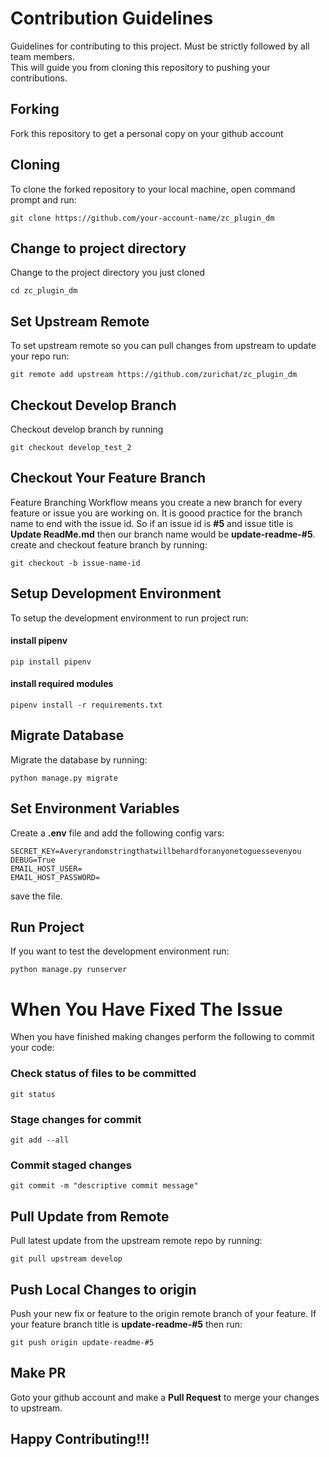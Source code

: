 # Contribution Guidelines 
Guidelines for contributing to this project. Must be strictly followed by all team members.  
This will guide you from cloning this repository to pushing your contributions.

## Forking
Fork this repository to get a personal copy on your github account

## Cloning
To clone the forked repository to your local machine, open command prompt and run:
```
git clone https://github.com/your-account-name/zc_plugin_dm
```

## Change to project directory
Change to the project directory you just cloned
```
cd zc_plugin_dm
```

## Set Upstream Remote
To set upstream remote so you can pull changes from upstream to update your repo run:
```
git remote add upstream https://github.com/zurichat/zc_plugin_dm
```

## Checkout Develop Branch
Checkout develop branch by running
```
git checkout develop_test_2
```


## Checkout Your Feature Branch
Feature Branching Workflow means you create a new branch for every feature or issue you are working on.
It is goood practice for the branch name to end with the issue id.
So if an issue id is **#5** and issue title is **Update ReadMe.md** then our branch name would be **update-readme-#5**.
create and checkout feature branch by running:
```
git checkout -b issue-name-id
```

## Setup Development Environment
To setup the development environment to run project run:
#### install pipenv
```
pip install pipenv
```
#### install required modules
```
pipenv install -r requirements.txt
```

## Migrate Database
Migrate the database by running:
```
python manage.py migrate
```

## Set Environment Variables
Create a **.env** file and add the following config vars:
```
SECRET_KEY=Averyrandomstringthatwillbehardforanyonetoguessevenyou
DEBUG=True
EMAIL_HOST_USER=
EMAIL_HOST_PASSWORD=
```
save the file.

## Run Project
If you want to test the development environment run:
```
python manage.py runserver
```

# When You Have Fixed The Issue
When you have finished making changes perform the following to commit your code:

### Check status of files to be committed
```
git status
```

### Stage changes for commit
```
git add --all
```

### Commit staged changes
```
git commit -m "descriptive commit message"
```

## Pull Update from Remote
Pull latest update from the upstream remote repo by running:
```
git pull upstream develop
```

## Push Local Changes to origin
Push your new fix or feature to the origin remote branch of your feature.
If your feature branch title is **update-readme-#5** then run:
```
git push origin update-readme-#5
```

## Make PR
Goto your github account and make a **Pull Request** to merge your changes to upstream.

## Happy Contributing!!!
